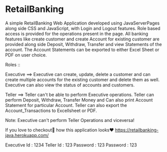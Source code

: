 # RetailBanking

A simple RetailBanking Web Application developed using JavaServerPages along side CSS and JavaScript, with Login and Logout features.
Role based access is provided for the operations present in the page. All banking features like create customer and create Account for existing customer are provided along side 
Deposit, Withdraw, Transfer and view Statements of the account. The Account Statements can be exported to either Excel Sheet or PDF on user choice.

Roles ::

Executive ==> 
  Executive can create, update, delete a customer and can create multiple accounts for the existing customer and delete them as well.
  Executive can also view the status of accounts and customers.
  
Teller ==>
  Teller can't be able to perform Executive operations.
  Teller can perform Deposit, Withdraw, Transfer Money and Can also print Account Statement for particular Account.
  Teller can also export the Account_Transactions to Excellsheet or PDF.

Note: Executive can't perform Teller Operations and viceversa!

If you love to checkout👀 how this application looks❤
https://retailbanking-java.herokuapp.com/

Executive Id : 1234        Teller Id : 123
Password     : 123         Password  : 123
